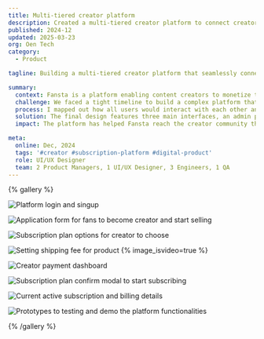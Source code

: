 ```yaml
---
title: Multi-tiered creator platform
description: Created a multi-tiered creator platform to connect creators and fans through digital content.
published: 2024-12
updated: 2025-03-23
org: Oen Tech
category:
  - Product

tagline: Building a multi-tiered creator platform that seamlessly connects creators with fans through digital content.

summary:
  context: Fansta is a platform enabling content creators to monetize their work through subscriptions, digital products, and fan interactions. We designed and built the multi-tiered ecosystem for them where creators can manage their content, memberships, and revenue while providing fans with easy access to premium digital content.
  challenge: We faced a tight timeline to build a complex platform that handled content sales, subscription management, and payment processing for all users. This demanded rapid decision-making and efficient workflows without compromising on quality or functionality.
  process: I mapped out how all users would interact with each other and understand user flows for key actions like creator application or purchasing content. Working with the team, I developed a consistent design system that could work across the platform while remaining flexible for different user needs.
  solution: The final design features three main interfaces, an admin panel for Fansta to manage the platform, a dashboard for creators to sell and track their content, and a storefront for fans to browse and buy. Each interface uses the same visual elements and interaction patterns, making the entire platform feel connected and easy to use.
  impact: The platform has helped Fansta reach the creator community they wanted to serve, while proving our ability to build complex, customizable solutions. This project added valuable features to our core product, including digital content management and multi-level access controls.

meta:
  online: Dec, 2024
  tags: '#creator #subscription-platform #digital-product'
  role: UI/UX Designer
  team: 2 Product Managers, 1 UI/UX Designer, 3 Engineers, 1 QA
---
```


{% gallery %}

![Platform login and singup](work/tylw7h4sjuhvqhjy6zko)

![Application form for fans to become creator and start selling](work/upf4rqfnrr5axjhomjro)

![Subscription plan options for creator to choose](work/ylgr5zcipq1uhqldidx9)

![Setting shipping fee for product](work/p90lyg6iie4co8g0vn2w) {% image_isvideo=true %}

![Creator payment dashboard](work/pc5896cgly2rfoednbgm)

![Subscription plan confirm modal to start subscribing](work/f7uqz25iroe384kr2gb7)

![Current active subscription and billing details](work/euii8xdsyngqztvvcrdp)

![Prototypes to testing and demo the platform functionalities](work/lcidh4rfeb9pf4cvh6o3)

{% /gallery %}
